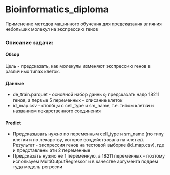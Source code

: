 # Bioinformatics_diploma
Применение методов машинного обучения для предсказания влияния небольших молекул на экспрессию генов


### Описание задачи:

#### Обзор
Цель - предсказать, как молекулы изменяют экспрессию генов в различных типах клеток.


#### Данные
- de_train.parquet - основной набор данных; предсказать надо 18211 генов, 
а первые 5 переменных - описание клеток
- id_map.csv - столбцы с cell_type и sm_name, т.е. типом клетки и названием лекарственного соединения

#### Predict
- Предсказывать нужно по переменным cell_type и sm_name (по типу клетки и по лекарству, 
которое воздействовала на клетку). Результат - экспрессия генов на тестовой выборке (id_map.csv), где и представлены эти 2 переменные 
- Предсказать нужно не 1 переменную, а 18211 переменных - поэтому
  используем MultiOutputRegressor и в качестве аргумента подаем туда модель регресии
